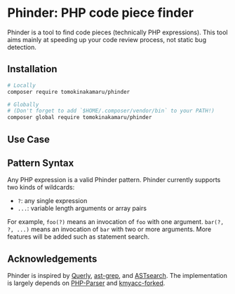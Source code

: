 # Phinder: PHP code piece finder

Phinder is a tool to find code pieces (technically PHP expressions).
This tool aims mainly at speeding up your code review process, not static bug detection.

## Installation

```bash
# Locally
composer require tomokinakamaru/phinder

# Globally
# (Don't forget to add `$HOME/.composer/vendor/bin` to your PATH!)
composer global require tomokinakamaru/phinder
```

## Use Case

## Pattern Syntax

Any PHP expression is a valid Phinder pattern.
Phinder currently supports two kinds of wildcards:

- `?`: any single expression
- `...`: variable length arguments or array pairs

For example, `foo(?)` means an invocation of `foo` with one argument.
`bar(?, ?, ...)` means an invocation of `bar` with two or more arguments.
More features will be added such as statement search.

## Acknowledgements

Phinder is inspired by [Querly](https://github.com/soutaro/querly/), [ast-grep](https://github.com/azz/ast-grep), and [ASTsearch](https://github.com/takluyver/astsearch).
The implementation is largely depends on [PHP-Parser](https://github.com/nikic/PHP-Parser) and [kmyacc-forked](https://github.com/moriyoshi/kmyacc-forked/).

